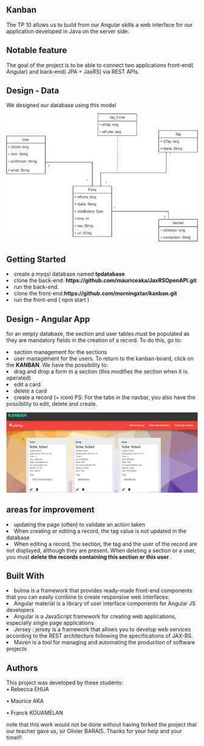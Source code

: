 ## Kanban
The TP 10 allows us to build from our Angular skills a web interface for our application
developed in Java on the server side.


## Notable feature
The goal of the project is to be able to connect two applications front-end( Angular)
and back-end( JPA + JaxRS) via REST APIs.


## Design - Data
We designed our database using this model

![Quick illustration of the project](Images/sirtp.PNG)


##  Getting Started
<li>create a myqsl database named <strong>tpdatabase</strong>
<li>clone the back-end: <strong>https://github.com/mauriceaka/JaxRSOpenAPI.git</strong>
<li>run the back-end.
<li>clone the front-end:<strong>https://github.com/morningxtar/kanban.git</strong> 
<li>run the front-end ( npm start )


## Design - Angular App
for an empty database, the section and user tables must be populated as they are mandatory fields in the creation of a record.
To do this, go to:
<li>section management for the sections
<li>user management for the users.
To return to the kanban-board, click on the <strong>KANBAN</strong>.
We have the possibility to:
<li>drag and drop a form in a section (this modifies the section when it is operated)
<li>edit a card
<li>delete a card
<li>create a record (+ icon)
PS: For the tabs in the navbar, you also have the possibility to edit, delete and create.


![Quick illustration of the project](Images/Sirfiche.PNG)


## areas for improvement
<li>updating the page (often) to validate an action taken
<li>When creating or editing a record, the tag value is not updated in the database
<li>When editing a record, the section, the tag and the user of the record are not displayed, although they are present.
When deleting a section or a user, you must <strong>delete the records containing this section or this user </strong>.

## Built With
<li>bulma is a framework that provides ready-made front-end components that you can easily combine to create responsive web interfaces.
<li>Angular material is a library of user interface components for Angular JS developers
<li>Angular is a JavaScript framework for creating web applications, especially single page applications
<li>Jersey : jersey is a framework that allows you to develop web services according to the REST architecture following the specifications of JAX-RS.
<li>Maven is a tool for managing and automating the production of software projects

## Authors
This project was developed by these students:<br>
• Rebecca EHUA

• Maurice AKA

• Franck KOUAMELAN

note that this work would not be done without having forked the project that our teacher gave us, sir Olivier BARAIS.
Thanks for your help and your time!!!
